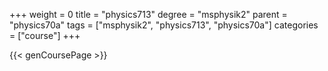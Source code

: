 +++
weight = 0
title = "physics713"
degree = "msphysik2"
parent = "physics70a"
tags = ["msphysik2", "physics713", "physics70a"]
categories = ["course"]
+++

{{< genCoursePage >}}
